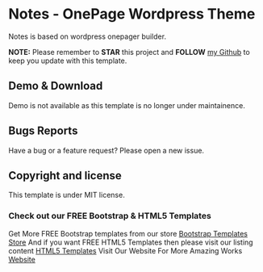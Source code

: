 # Notes - OnePage Wordpress Theme

Notes is based on wordpress onepager builder. 

**NOTE:** Please remember to **STAR** this project and **FOLLOW** [my Github](https://github.com/themefisher) to keep you update with this template.

## Demo & Download 

Demo is not available as this template is no longer under maintainence. 


## Bugs Reports

Have a bug or a feature request? Please open a new issue.

## Copyright and license

This template is under MIT license.

### Check out our FREE Bootstrap & HTML5 Templates
Get More FREE Bootstrap templates from our store <a href="https://themefisher.com/free-bootstrap-templates">Bootstrap Templates Store</a>
And if you want FREE HTML5 Templates then please visit our listing content <a href="https://themefisher.com/best-free-html5-templates-2016/">HTML5 Templates</a>
Visit Our Website For More Amazing Works
<a href="https://themefisher.com">Website</a>
